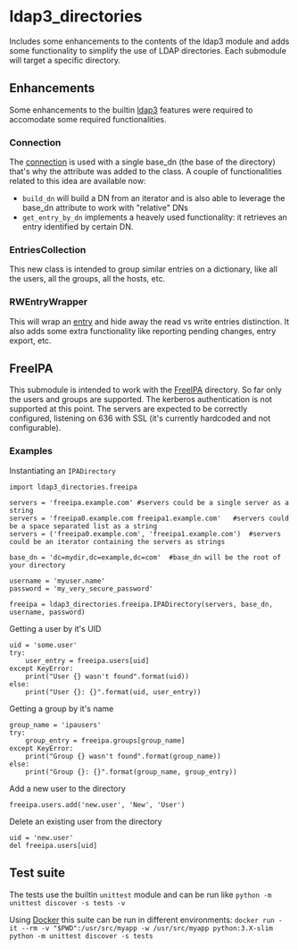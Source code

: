 # ldap3_directories

Includes some enhancements to the contents of the ldap3 module and adds some functionality to simplify the use of LDAP directories. Each submodule will target a specific directory.

## Enhancements

Some enhancements to the builtin [ldap3](https://pypi.org/project/ldap3/) features were required to accomodate some required functionalities.

### Connection

The [connection](https://ldap3.readthedocs.io/en/latest/connection.html) is used with a single base_dn (the base of the directory) that's why the attribute was added to the class. A couple of functionalities related to this idea are available now:
- `build_dn` will build a DN from an iterator and is also able to leverage the base_dn attribute to work with "relative" DNs
- `get_entry_by_dn` implements a heavely used functionality: it retrieves an entry identified by certain DN.

### EntriesCollection

This new class is intended to group similar entries on a dictionary, like all the users, all the groups, all the hosts, etc.

### RWEntryWrapper

This will wrap an [entry](https://ldap3.readthedocs.io/en/latest/abstraction.html#entry) and hide away the read vs write entries distinction. It also adds some extra functionality like reporting pending changes, entry export, etc.

## FreeIPA

This submodule is intended to work with the [FreeIPA](https://www.freeipa.org/page/Main_Page) directory. So far only the users and groups are supported. The kerberos authentication is not supported at this point. The servers are expected to be correctly configured, listening on 636 with SSL (it's currently hardcoded and not configurable).

### Examples

Instantiating an `IPADirectory`
```
import ldap3_directories.freeipa

servers = 'freeipa.example.com'	#servers could be a single server as a string
servers = 'freeipa0.example.com freeipa1.example.com'	#servers could be a space separated list as a string
servers = ('freeipa0.example.com', 'freeipa1.example.com')	#servers could be an iterator containing the servers as strings

base_dn = 'dc=mydir,dc=example,dc=com'	#base_dn will be the root of your directory

username = 'myuser.name'
password = 'my_very_secure_password'

freeipa = ldap3_directories.freeipa.IPADirectory(servers, base_dn, username, password)
```

Getting a user by it's UID
```
uid = 'some.user'
try:
	user_entry = freeipa.users[uid]
except KeyError:
	print("User {} wasn't found".format(uid))
else:
	print("User {}: {}".format(uid, user_entry))
```

Getting a group by it's name
```
group_name = 'ipausers'
try:
	group_entry = freeipa.groups[group_name]
except KeyError:
	print("Group {} wasn't found".format(group_name))
else:
	print("Group {}: {}".format(group_name, group_entry))
```

Add a new user to the directory
```
freeipa.users.add('new.user', 'New', 'User')
```

Delete an existing user from the directory
```
uid = 'new.user'
del freeipa.users[uid]
```

## Test suite

The tests use the builtin `unittest` module and can be run like `python -m unittest discover -s tests -v`

Using [Docker](https://www.docker.com/) this suite can be run in different environments:
`docker run -it --rm -v "$PWD":/usr/src/myapp -w /usr/src/myapp python:3.X-slim python -m unittest discover -s tests`
